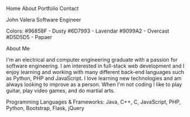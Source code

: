 
Home About Portfolio Contact


John Valera
Software Engineer



Colors:
#96858F - Dusty
#6D7993 - Lavendar
#9099A2 - Overcast
#D5D5D5 - Papaer







About Me

I'm an electrical and computer engineering graduate with a passion for software engineering. I am interested in full-stack web development and I enjoy learning and working with many different back-end languages such as Python, PHP and JavaScript. I love learning new technologies and am always looking to improve as a person. When I'm not coding I like to play guitar, play video games, and do martial arts.

Programming Languages & Frameworks:
Java, C++, C, JavaScript, PHP, Python, Bootstrap, Flask, jQuery
